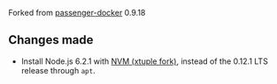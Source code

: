 Forked from [passenger-docker][] 0.9.18

## Changes made

- Install Node.js 6.2.1 with [NVM (xtuple fork)][nvm], instead of the 0.12.1 LTS release through `apt`.


[nvm]: https://github.com/xtuple/nvm
[passenger-docker]: https://github.com/phusion/passenger-docker
